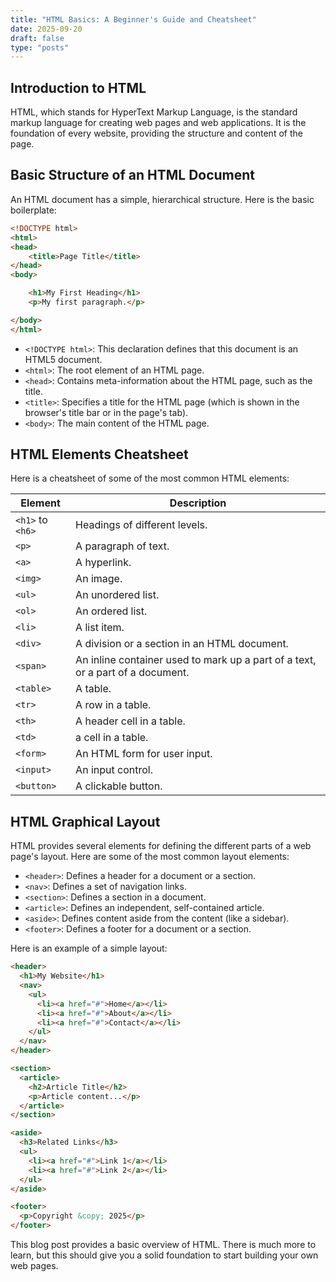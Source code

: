 ```yaml
---
title: "HTML Basics: A Beginner's Guide and Cheatsheet"
date: 2025-09-20
draft: false
type: "posts"
---
```


## Introduction to HTML

HTML, which stands for HyperText Markup Language, is the standard markup language for creating web pages and web applications. It is the foundation of every website, providing the structure and content of the page.

## Basic Structure of an HTML Document

An HTML document has a simple, hierarchical structure. Here is the basic boilerplate:

```html
<!DOCTYPE html>
<html>
<head>
    <title>Page Title</title>
</head>
<body>

    <h1>My First Heading</h1>
    <p>My first paragraph.</p>

</body>
</html>
```

*   `<!DOCTYPE html>`: This declaration defines that this document is an HTML5 document.
*   `<html>`: The root element of an HTML page.
*   `<head>`: Contains meta-information about the HTML page, such as the title.
*   `<title>`: Specifies a title for the HTML page (which is shown in the browser's title bar or in the page's tab).
*   `<body>`: The main content of the HTML page.

## HTML Elements Cheatsheet

Here is a cheatsheet of some of the most common HTML elements:

| Element | Description |
|---|---|
| `<h1>` to `<h6>` | Headings of different levels. |
| `<p>` | A paragraph of text. |
| `<a>` | A hyperlink. |
| `<img>` | An image. |
| `<ul>` | An unordered list. |
| `<ol>` | An ordered list. |
| `<li>` | A list item. |
| `<div>` | A division or a section in an HTML document. |
| `<span>` | An inline container used to mark up a part of a text, or a part of a document. |
| `<table>` | A table. |
| `<tr>` | A row in a table. |
| `<th>` | A header cell in a table. |
| `<td>` | a cell in a table. |
| `<form>` | An HTML form for user input. |
| `<input>` | An input control. |
| `<button>` | A clickable button. |

## HTML Graphical Layout

HTML provides several elements for defining the different parts of a web page's layout. Here are some of the most common layout elements:

*   `<header>`: Defines a header for a document or a section.
*   `<nav>`: Defines a set of navigation links.
*   `<section>`: Defines a section in a document.
*   `<article>`: Defines an independent, self-contained article.
*   `<aside>`: Defines content aside from the content (like a sidebar).
*   `<footer>`: Defines a footer for a document or a section.

Here is an example of a simple layout:

```html
<header>
  <h1>My Website</h1>
  <nav>
    <ul>
      <li><a href="#">Home</a></li>
      <li><a href="#">About</a></li>
      <li><a href="#">Contact</a></li>
    </ul>
  </nav>
</header>

<section>
  <article>
    <h2>Article Title</h2>
    <p>Article content...</p>
  </article>
</section>

<aside>
  <h3>Related Links</h3>
  <ul>
    <li><a href="#">Link 1</a></li>
    <li><a href="#">Link 2</a></li>
  </ul>
</aside>

<footer>
  <p>Copyright &copy; 2025</p>
</footer>
```

This blog post provides a basic overview of HTML. There is much more to learn, but this should give you a solid foundation to start building your own web pages.
